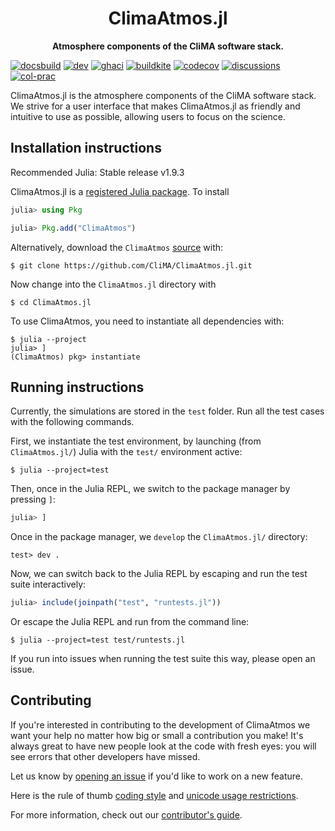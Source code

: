 <!-- Title -->
<h1 align="center">
  ClimaAtmos.jl
</h1>

<!-- description -->
<p align="center">
  <strong>Atmosphere components of the CliMA software stack.</strong>
</p>

[![docsbuild][docs-bld-img]][docs-bld-url]
[![dev][docs-dev-img]][docs-dev-url]
[![ghaci][gha-ci-img]][gha-ci-url]
[![buildkite][bk-ci-img]][bk-ci-url]
[![codecov][codecov-img]][codecov-url]
[![discussions][discussions-img]][discussions-url]
[![col-prac][col-prac-img]][col-prac-url]

[docs-bld-img]: https://github.com/CliMA/ClimaAtmos.jl/workflows/Documentation/badge.svg
[docs-bld-url]: https://github.com/CliMA/ClimaAtmos.jl/actions?query=workflow%3ADocumentation

[docs-dev-img]: https://img.shields.io/badge/docs-dev-blue.svg
[docs-dev-url]: https://CliMA.github.io/ClimaAtmos.jl/dev/

[gha-ci-img]: https://github.com/CliMA/ClimaAtmos.jl/actions/workflows/ci.yml/badge.svg
[gha-ci-url]: https://github.com/CliMA/ClimaAtmos.jl/actions/workflows/ci.yml

[bk-ci-img]: https://badge.buildkite.com/2a31b42d67409c27660a0dcce65b49294cd9c6b9f14c12f21e.svg
[bk-ci-url]: https://buildkite.com/clima/climaatmos-ci

[codecov-img]: https://codecov.io/gh/CliMA/ClimaAtmos.jl/branch/main/graph/badge.svg
[codecov-url]: https://codecov.io/gh/CliMA/ClimaAtmos.jl

[col-prac-img]: https://img.shields.io/badge/ColPrac-Contributor's%20Guide-blueviolet?style=flat-square
[col-prac-url]: https://github.com/SciML/ColPrac

[discussions-img]: https://img.shields.io/badge/Ask%20us-anything-1abc9c.svg?style=flat-square
[discussions-url]: https://github.com/CliMA/ClimaAtmos.jl/discussions


ClimaAtmos.jl is the atmosphere components of the CliMA software stack. We strive for a user interface that makes ClimaAtmos.jl as friendly and intuitive to use as possible, allowing users to focus on the science.

## Installation instructions

Recommended Julia: Stable release v1.9.3

ClimaAtmos.jl is a [registered Julia package](https://julialang.org/packages/). To install

```julia
julia> using Pkg

julia> Pkg.add("ClimaAtmos")
```

Alternatively, download the `ClimaAtmos`
[source](https://github.com/CliMA/ClimaAtmos.jl) with:

```
$ git clone https://github.com/CliMA/ClimaAtmos.jl.git
```

Now change into the `ClimaAtmos.jl` directory with

```
$ cd ClimaAtmos.jl
```

To use ClimaAtmos, you need to instantiate all dependencies with:

```
$ julia --project
julia> ]
(ClimaAtmos) pkg> instantiate
```

## Running instructions

Currently, the simulations are stored in the `test` folder. Run all the test cases with the following commands.

First, we instantiate the test environment, by launching (from `ClimaAtmos.jl/`) Julia with the `test/` environment active:

```
$ julia --project=test
```

Then, once in the Julia REPL, we switch to the package manager by pressing `]`:

```julia
julia> ]
```

Once in the package manager, we `develop` the `ClimaAtmos.jl/` directory:

```pkg
test> dev .
```

Now, we can switch back to the Julia REPL by escaping and run the test suite interactively:

```julia
julia> include(joinpath("test", "runtests.jl"))
```
Or escape the Julia REPL and run from the command line:

```
$ julia --project=test test/runtests.jl
```

If you run into issues when running the test suite this way, please open an issue.

## Contributing

If you're interested in contributing to the development of ClimaAtmos we want your help no matter how big or small a contribution you make! It's always great to have new people look at the code with fresh eyes: you will see errors that other developers have missed.

Let us know by [opening an issue](https://github.com/CliMA/ClimaAtmos.jl/issues/new) if you'd like to work on a new feature.

Here is the rule of thumb [coding style](https://clima.github.io/ClimateMachine.jl/latest/DevDocs/CodeStyle/) and [unicode usage restrictions](https://clima.github.io/ClimateMachine.jl/latest/DevDocs/AcceptableUnicode/).

For more information, check out our [contributor's guide](https://clima.github.io/ClimaAtmos.jl/dev/contributor_guide/).
